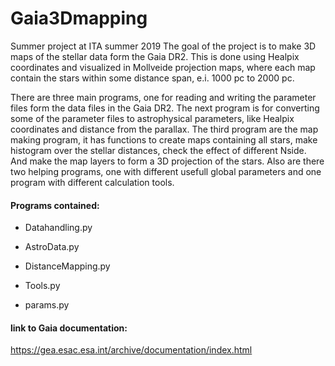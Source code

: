 # Gaia3Dmapping
Summer project at ITA summer 2019
The goal of the project is to make 3D maps of the stellar data form the Gaia DR2. This is done using Healpix coordinates and visualized in Mollveide projection maps, where each map contain the stars within some distance span, e.i. 1000 pc to 2000 pc.

There are three main programs, one for reading and writing the parameter files form the data files in the Gaia DR2.
The next program is for converting some of the parameter files to astrophysical parameters, like Healpix coordinates and distance from the parallax. The third program are the map making program, it has functions to create maps containing all stars, make histogram over the stellar distances, check the effect of different Nside. And make the map layers to form a 3D projection of the stars. Also are there two helping programs, one with different usefull global parameters and one program with different calculation tools.

#### Programs contained:
 - Datahandling.py
 - AstroData.py
 - DistanceMapping.py
 
 - Tools.py
 - params.py

#### link to Gaia documentation:
https://gea.esac.esa.int/archive/documentation/index.html

